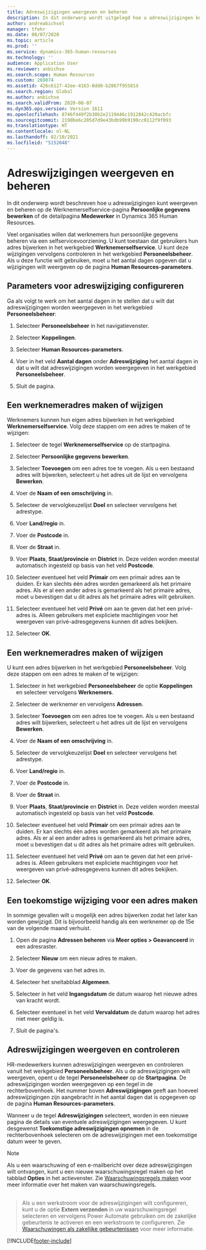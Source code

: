 ```yaml
---
title: Adreswijzigingen weergeven en beheren
description: In dit onderwerp wordt uitgelegd hoe u adreswijzigingen kunt weergeven en beheren in Dynamics 365 Human Resources.
author: andreabichsel
manager: tfehr
ms.date: 08/07/2020
ms.topic: article
ms.prod: ''
ms.service: dynamics-365-human-resources
ms.technology: ''
audience: Application User
ms.reviewer: anbichse
ms.search.scope: Human Resources
ms.custom: 269074
ms.assetid: 426c6127-42ee-4163-8dd0-b2867f95581d
ms.search.region: Global
ms.author: anbichse
ms.search.validFrom: 2020-08-07
ms.dyn365.ops.version: Version 1611
ms.openlocfilehash: 8746f449f2b30b2e2119446c1912842c420acbfc
ms.sourcegitcommit: 2190be6c205d7d9e43bdb99b9190cc0112f9f093
ms.translationtype: HT
ms.contentlocale: nl-NL
ms.lasthandoff: 02/10/2021
ms.locfileid: "5152048"
---
```

# <a name="view-and-manage-address-changes"></a>Adreswijzigingen weergeven en beheren

In dit onderwerp wordt beschreven hoe u adreswijzigingen kunt weergeven en beheren op de Werknemerselfservice-pagina **Persoonlijke gegevens bewerken** of de detailpagina **Medewerker** in Dynamics 365 Human Resources.

Veel organisaties willen dat werknemers hun persoonlijke gegevens beheren via een selfservicevoorziening. U kunt toestaan dat gebruikers hun adres bijwerken in het werkgebied **Werknemerselfservice**. U kunt deze wijzigingen vervolgens controleren in het werkgebied **Personeelsbeheer**. Als u deze functie wilt gebruiken, moet u het aantal dagen opgeven dat u wijzigingen wilt weergeven op de pagina **Human Resources-parameters**.

## <a name="configure-address-change-parameters"></a>Parameters voor adreswijziging configureren

Ga als volgt te werk om het aantal dagen in te stellen dat u wilt dat adreswijzigingen worden weergegeven in het werkgebied **Personeelsbeheer**:

1. Selecteer **Personeelsbeheer** in het navigatievenster.

2. Selecteer **Koppelingen**.

3. Selecteer **Human Resources-parameters**.

4. Voer in het veld **Aantal dagen** onder **Adreswijziging** het aantal dagen in dat u wilt dat adreswijzigingen worden weergegeven in het werkgebied **Personeelsbeheer**.

5. Sluit de pagina.

## <a name="create-or-change-an-employee-address"></a>Een werknemeradres maken of wijzigen

Werknemers kunnen hun eigen adres bijwerken in het werkgebied **Werknemerselfservice**. Volg deze stappen om een adres te maken of te wijzigen:

1. Selecteer de tegel **Werknemerselfservice** op de startpagina.

2. Selecteer **Persoonlijke gegevens bewerken**.

3. Selecteer **Toevoegen** om een adres toe te voegen. Als u een bestaand adres wilt bijwerken, selecteert u het adres uit de lijst en vervolgens **Bewerken**.

4. Voer de **Naam of een omschrijving** in.

5. Selecteer de vervolgkeuzelijst **Doel** en selecteer vervolgens het adrestype.

6. Voer **Land/regio** in.

7. Voer de **Postcode** in.

8. Voer de **Straat** in.

9. Voer **Plaats**, **Staat/provincie** en **District** in. Deze velden worden meestal automatisch ingesteld op basis van het veld **Postcode**.

10. Selecteer eventueel het veld **Primair** om een primair adres aan te duiden. Er kan slechts één adres worden gemarkeerd als het primaire adres. Als er al een ander adres is gemarkeerd als het primaire adres, moet u bevestigen dat u dit adres als het primaire adres wilt gebruiken.

11. Selecteer eventueel het veld **Privé** om aan te geven dat het een privé-adres is. Alleen gebruikers met expliciete machtigingen voor het weergeven van privé-adresgegevens kunnen dit adres bekijken.

12. Selecteer **OK**.

## <a name="create-or-change-a-worker-address"></a>Een werknemeradres maken of wijzigen

U kunt een adres bijwerken in het werkgebied **Personeelsbeheer**. Volg deze stappen om een adres te maken of te wijzigen:

1. Selecteer in het werkgebied **Personeelsbeheer** de optie **Koppelingen** en selecteer vervolgens **Werknemers**.

3. Selecteer de werknemer en vervolgens **Adressen**.

3. Selecteer **Toevoegen** om een adres toe te voegen. Als u een bestaand adres wilt bijwerken, selecteert u het adres uit de lijst en vervolgens **Bewerken**.

4. Voer de **Naam of een omschrijving** in.

5. Selecteer de vervolgkeuzelijst **Doel** en selecteer vervolgens het adrestype.

6. Voer **Land/regio** in.

7. Voer de **Postcode** in.

8. Voer de **Straat** in.

9. Voer **Plaats**, **Staat/provincie** en **District** in. Deze velden worden meestal automatisch ingesteld op basis van het veld **Postcode**.

10. Selecteer eventueel het veld **Primair** om een primair adres aan te duiden. Er kan slechts één adres worden gemarkeerd als het primaire adres. Als er al een ander adres is gemarkeerd als het primaire adres, moet u bevestigen dat u dit adres als het primaire adres wilt gebruiken.

11. Selecteer eventueel het veld **Privé** om aan te geven dat het een privé-adres is. Alleen gebruikers met expliciete machtigingen voor het weergeven van privé-adresgegevens kunnen dit adres bekijken.

12. Selecteer **OK**.
 
## <a name="create-a-future-change-for-an-address"></a>Een toekomstige wijziging voor een adres maken

In sommige gevallen wilt u mogelijk een adres bijwerken zodat het later kan worden gewijzigd. Dit is bijvoorbeeld handig als een werknemer op de 15e van de volgende maand verhuist.

1. Open de pagina **Adressen beheren** via **Meer opties > Geavanceerd** in een adresraster.

2. Selecteer **Nieuw** om een nieuw adres te maken.

3. Voer de gegevens van het adres in.

4. Selecteer het sneltabblad **Algemeen**.

5. Selecteer in het veld **Ingangsdatum** de datum waarop het nieuwe adres van kracht wordt.

6. Selecteer eventueel in het veld **Vervaldatum** de datum waarop het adres niet meer geldig is.

7. Sluit de pagina's.

## <a name="view-and-monitor-address-changes"></a>Adreswijzigingen weergeven en controleren

HR-medewerkers kunnen adreswijzigingen weergeven en controleren vanuit het werkgebied **Personeelsbeheer**. Als u de adreswijzigingen wilt weergeven, opent u de tegel **Personeelsbeheer** op de **Startpagina**. De adreswijzigingen worden weergegeven op een tegel in de rechterbovenhoek. Het nummer boven **Adreswijzigingen** geeft aan hoeveel adreswijzigingen zijn aangebracht in het aantal dagen dat is opgegeven op de pagina **Human Resources-parameters**. 

Wanneer u de tegel **Adreswijzigingen** selecteert, worden in een nieuwe pagina de details van eventuele adreswijzigingen weergegeven. U kunt desgewenst **Toekomstige adreswijzigingen opnemen** in de rechterbovenhoek selecteren om de adreswijzigingen met een toekomstige datum weer te geven.

> [!NOTE]
> Als u een waarschuwing of een e-mailbericht over deze adreswijzigingen wilt ontvangen, kunt u een nieuwe waarschuwingsregel maken op het tabblad **Opties** in het actievenster. Zie [Waarschuwingsregels maken](https://docs.microsoft.com/dynamics365/fin-ops-core/fin-ops/get-started/create-alerts) voor meer informatie over het maken van waarschuwingsregels.<br><br>

> Als u een werkstroom voor de adreswijzigingen wilt configureren, kunt u de optie **Extern verzenden** in uw waarschuwingsregel selecteren en vervolgens Power Automate gebruiken om de zakelijke gebeurtenis te activeren en een werkstroom te configureren. Zie [Waarschuwingen als zakelijke gebeurtenissen](https://docs.microsoft.com/dynamics365/fin-ops-core/fin-ops/get-started/create-alerts#alerts-as-business-events) voor meer informatie.


[!INCLUDE[footer-include](../includes/footer-banner.md)]